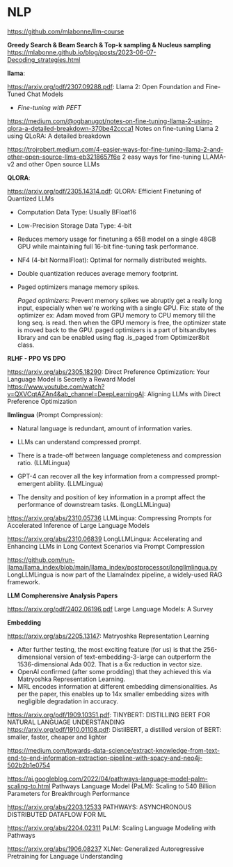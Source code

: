 # NLP

https://github.com/mlabonne/llm-course

**Greedy Search & Beam Search & Top-k sampling & Nucleus sampling**
https://mlabonne.github.io/blog/posts/2023-06-07-Decoding_strategies.html


**llama**: 

https://arxiv.org/pdf/2307.09288.pdf: Llama 2: Open Foundation and Fine-Tuned Chat Models

- *Fine-tuning with PEFT*
  
https://medium.com/@ogbanugot/notes-on-fine-tuning-llama-2-using-qlora-a-detailed-breakdown-370be42ccca1 Notes on fine-tuning Llama 2 using QLoRA: A detailed breakdown

https://trojrobert.medium.com/4-easier-ways-for-fine-tuning-llama-2-and-other-open-source-llms-eb3218657f6e 2 easy ways for fine-tuning LLAMA-v2 and other Open source LLMs

**QLORA**:

https://arxiv.org/pdf/2305.14314.pdf: QLORA: Efficient Finetuning of Quantized LLMs
- Computation Data Type: Usually BFloat16
- Low-Precision Storage Data Type: 4-bit
- Reduces memory usage for finetuning a 65B model on a single 48GB GPU while maintaining full 16-bit fine-tuning task performance.
- NF4 (4-bit NormalFloat): Optimal for normally distributed weights.
- Double quantization reduces average memory footprint.
- Paged optimizers manage memory spikes.

  *Paged optimizers*: Prevent memory spikes we abruptly get a really long input, especially when we're working with a single GPU. Fix: state of the optimizer ex: Adam moved from GPU memory to CPU memory till the long seq. is read. then when the GPU memory is free, the optimizer state is moved back to the GPU. paged optimizers is a part of bitsandbytes library and can be enabled using flag .is_paged from Optimizer8bit class.

**RLHF - PPO VS DPO**

https://arxiv.org/abs/2305.18290: Direct Preference Optimization: Your Language Model is Secretly a Reward Model
https://www.youtube.com/watch?v=QXVCqtAZAn4&ab_channel=DeepLearningAI: Aligning LLMs with Direct Preference Optimization

**llmlingua** (Prompt Compression):

- Natural language is redundant, amount of information varies.

- LLMs can understand compressed prompt.

- There is a trade-off between language completeness and compression ratio. (LLMLingua)

- GPT-4 can recover all the key information from a compressed prompt-emergent ability. (LLMLingua)

- The density and position of key information in a prompt affect the performance of downstream tasks. (LongLLMLingua)

https://arxiv.org/abs/2310.05736 LLMLingua: Compressing Prompts for Accelerated Inference of Large Language Models

https://arxiv.org/abs/2310.06839 LongLLMLingua: Accelerating and Enhancing LLMs in Long Context Scenarios via Prompt Compression

https://github.com/run-llama/llama_index/blob/main/llama_index/postprocessor/longllmlingua.py LongLLMLingua is now part of the LlamaIndex pipeline, a widely-used RAG framework. 

**LLM Compherensive Analysis Papers**

https://arxiv.org/pdf/2402.06196.pdf Large Language Models: A Survey


**Embedding**

https://arxiv.org/abs/2205.13147: Matryoshka Representation Learning

- After further testing, the most exciting feature (for us) is that the 256-dimensional version of text-embedding-3-large can outperform the 1536-dimensional Ada 002. That is a 6x reduction in vector size.
- OpenAI confirmed (after some prodding) that they achieved this via Matryoshka Representation Learning.
- MRL encodes information at different embedding dimensionalities. As per the paper, this enables up to 14x smaller embedding sizes with negligible degradation in accuracy.


https://arxiv.org/pdf/1909.10351.pdf: TINYBERT: DISTILLING BERT FOR NATURAL LANGUAGE UNDERSTANDING
https://arxiv.org/pdf/1910.01108.pdf: DistilBERT, a distilled version of BERT: smaller, faster, cheaper and lighter

https://medium.com/towards-data-science/extract-knowledge-from-text-end-to-end-information-extraction-pipeline-with-spacy-and-neo4j-502b2b1e0754

https://ai.googleblog.com/2022/04/pathways-language-model-palm-scaling-to.html Pathways Language Model (PaLM): Scaling to 540 Billion Parameters for Breakthrough Performance

https://arxiv.org/abs/2203.12533 PATHWAYS: ASYNCHRONOUS DISTRIBUTED DATAFLOW FOR ML

https://arxiv.org/abs/2204.02311 PaLM: Scaling Language Modeling with Pathways

https://arxiv.org/abs/1906.08237 XLNet: Generalized Autoregressive Pretraining for Language Understanding










